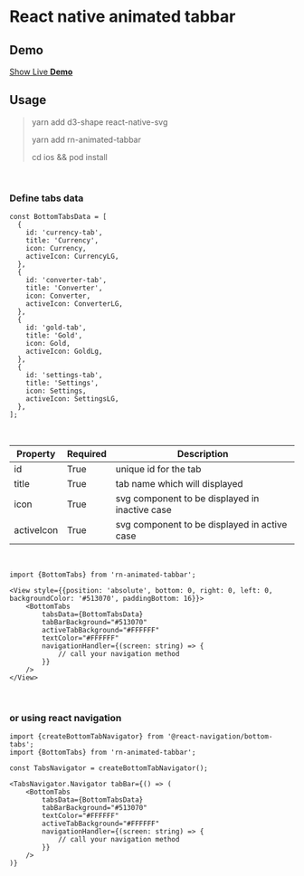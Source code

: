 # React native animated tabbar

## Demo

[Show Live **Demo**](https://streamable.com/6kfoti)

## Usage

> yarn add d3-shape react-native-svg
>
> yarn add rn-animated-tabbar
>
> cd ios && pod install

&nbsp;

### Define tabs data

```typescriptreact
const BottomTabsData = [
  {
    id: 'currency-tab',
    title: 'Currency',
    icon: Currency,
    activeIcon: CurrencyLG,
  },
  {
    id: 'converter-tab',
    title: 'Converter',
    icon: Converter,
    activeIcon: ConverterLG,
  },
  {
    id: 'gold-tab',
    title: 'Gold',
    icon: Gold,
    activeIcon: GoldLg,
  },
  {
    id: 'settings-tab',
    title: 'Settings',
    icon: Settings,
    activeIcon: SettingsLG,
  },
];
```

&nbsp;
&nbsp;

|Property           |Required                           |Description                                    |
|-------------------|-----------------------------------|-----------------------------------------------|
|id                 |True                               |unique id for the tab                          |
|title              |True                               |tab name which will displayed                  |
|icon               |True                               |svg component to be displayed in inactive case |
|activeIcon         |True                               |svg component to be displayed in active case   |

&nbsp;
&nbsp;

```typescriptreact
import {BottomTabs} from 'rn-animated-tabbar';

<View style={{position: 'absolute', bottom: 0, right: 0, left: 0, backgroundColor: '#513070', paddingBottom: 16}}>
    <BottomTabs 
        tabsData={BottomTabsData} 
        tabBarBackground="#513070"
        activeTabBackground="#FFFFFF"
        textColor="#FFFFFF"
        navigationHandler={(screen: string) => { 
            // call your navigation method
        }}
    />
</View>
```

&nbsp;

### or using react navigation

```typescriptreact
import {createBottomTabNavigator} from '@react-navigation/bottom-tabs';
import {BottomTabs} from 'rn-animated-tabbar';

const TabsNavigator = createBottomTabNavigator();

<TabsNavigator.Navigator tabBar={() => (
    <BottomTabs 
        tabsData={BottomTabsData} 
        tabBarBackground="#513070"
        textColor="#FFFFFF"
        activeTabBackground="#FFFFFF"
        navigationHandler={(screen: string) => { 
            // call your navigation method
        }}
    />
)}
```

&nbsp;
